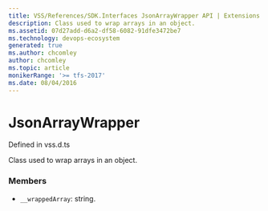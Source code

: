 ```yaml
---
title: VSS/References/SDK.Interfaces JsonArrayWrapper API | Extensions for Azure DevOps Services
description: Class used to wrap arrays in an object.
ms.assetid: 07d27add-d6a2-df58-6082-91dfe3472be7
ms.technology: devops-ecosystem
generated: true
ms.author: chcomley
author: chcomley
ms.topic: article
monikerRange: '>= tfs-2017'
ms.date: 08/04/2016
---
```


# JsonArrayWrapper

Defined in vss.d.ts

Class used to wrap arrays in an object.

### Members

* `__wrappedArray`: string.
